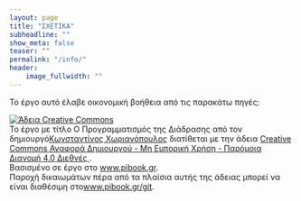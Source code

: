 ```yaml
---
layout: page
title: "ΣΧΕΤΙΚΑ"
subheadline: ""
show_meta: false
teaser: ""
permalink: "/info/"
header:
    image_fullwidth: ""
---
```


To έργο αυτό έλαβε οικονομική βοήθεια από τις παρακάτω πηγές:



<a rel="license" href="http://creativecommons.org/licenses/by-nc-sa/4.0/"><img alt="Άδεια Creative Commons" style="border-width:0" src="https://i.creativecommons.org/l/by-nc-sa/4.0/88x31.png" /></a><br />Το έργο με τίτλο <span xmlns:dct="http://purl.org/dc/terms/" property="dct:title">Ο Προγραμματισμός της Διάδρασης</span> από τον δημιουργό<a xmlns:cc="http://creativecommons.org/ns#" href="www.epidro.me" property="cc:attributionName" rel="cc:attributionURL">Κωνσταντίνος Χωριανόπουλος</a> διατίθεται με την άδεια <a rel="license" href="http://creativecommons.org/licenses/by-nc-sa/4.0/">Creative Commons Αναφορά Δημιουργού - Μη Εμπορική Χρήση - Παρόμοια Διανομή 4.0 Διεθνές </a>.<br />Βασισμένο σε έργο στο <a xmlns:dct="http://purl.org/dc/terms/" href="www.pibook.gr" rel="dct:source">www.pibook.gr</a>.<br />Παροχή δικαιωμάτων πέρα από τα πλαίσια αυτής της άδειας μπορεί να είναι διαθέσιμη στο<a xmlns:cc="http://creativecommons.org/ns#" href="www.pibook.gr/git" rel="cc:morePermissions">www.pibook.gr/git</a>.
